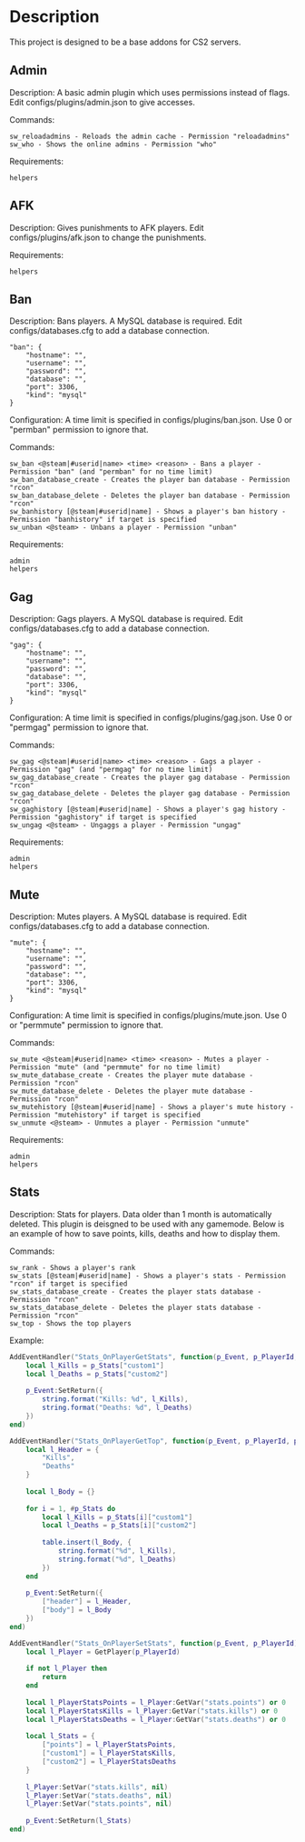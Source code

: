 # Description
This project is designed to be a base addons for CS2 servers.

## Admin
Description: A basic admin plugin which uses permissions instead of flags. Edit configs/plugins/admin.json to give accesses.

Commands:
```
sw_reloadadmins - Reloads the admin cache - Permission "reloadadmins"
sw_who - Shows the online admins - Permission "who"
```

Requirements:
```
helpers
```

## AFK
Description: Gives punishments to AFK players. Edit configs/plugins/afk.json to change the punishments.

Requirements:
```
helpers
```

## Ban
Description: Bans players. A MySQL database is required. Edit configs/databases.cfg to add a database connection. 

```
"ban": {
	"hostname": "",
	"username": "",
	"password": "",
	"database": "",
	"port": 3306,
	"kind": "mysql"
}
```

Configuration: A time limit is specified in configs/plugins/ban.json. Use 0 or "permban" permission to ignore that.

Commands:
```
sw_ban <@steam|#userid|name> <time> <reason> - Bans a player - Permission "ban" (and "permban" for no time limit)
sw_ban_database_create - Creates the player ban database - Permission "rcon"
sw_ban_database_delete - Deletes the player ban database - Permission "rcon"
sw_banhistory [@steam|#userid|name] - Shows a player's ban history - Permission "banhistory" if target is specified
sw_unban <@steam> - Unbans a player - Permission "unban"
```

Requirements:
```
admin
helpers
```

## Gag
Description: Gags players. A MySQL database is required. Edit configs/databases.cfg to add a database connection. 

```
"gag": {
	"hostname": "",
	"username": "",
	"password": "",
	"database": "",
	"port": 3306,
	"kind": "mysql"
}
```

Configuration: A time limit is specified in configs/plugins/gag.json. Use 0 or "permgag" permission to ignore that.

Commands:
```
sw_gag <@steam|#userid|name> <time> <reason> - Gags a player - Permission "gag" (and "permgag" for no time limit)
sw_gag_database_create - Creates the player gag database - Permission "rcon"
sw_gag_database_delete - Deletes the player gag database - Permission "rcon"
sw_gaghistory [@steam|#userid|name] - Shows a player's gag history - Permission "gaghistory" if target is specified
sw_ungag <@steam> - Ungaggs a player - Permission "ungag"
```

Requirements:
```
admin
helpers
```

## Mute
Description: Mutes players. A MySQL database is required. Edit configs/databases.cfg to add a database connection. 

```
"mute": {
	"hostname": "",
	"username": "",
	"password": "",
	"database": "",
	"port": 3306,
	"kind": "mysql"
}
```

Configuration: A time limit is specified in configs/plugins/mute.json. Use 0 or "permmute" permission to ignore that.

Commands:
```
sw_mute <@steam|#userid|name> <time> <reason> - Mutes a player - Permission "mute" (and "permmute" for no time limit)
sw_mute_database_create - Creates the player mute database - Permission "rcon"
sw_mute_database_delete - Deletes the player mute database - Permission "rcon"
sw_mutehistory [@steam|#userid|name] - Shows a player's mute history - Permission "mutehistory" if target is specified
sw_unmute <@steam> - Unmutes a player - Permission "unmute"
```

Requirements:
```
admin
helpers
```

## Stats
Description: Stats for players. Data older than 1 month is automatically deleted. This plugin is deisgned to be used with any gamemode. Below is an example of how to save points, kills, deaths and how to display them.

Commands:
```
sw_rank - Shows a player's rank
sw_stats [@steam|#userid|name] - Shows a player's stats - Permission "rcon" if target is specified
sw_stats_database_create - Creates the player stats database - Permission "rcon"
sw_stats_database_delete - Deletes the player stats database - Permission "rcon"
sw_top - Shows the top players
```

Example:
```lua
AddEventHandler("Stats_OnPlayerGetStats", function(p_Event, p_PlayerId, p_Stats)
	local l_Kills = p_Stats["custom1"]
	local l_Deaths = p_Stats["custom2"]
	
	p_Event:SetReturn({
		string.format("Kills: %d", l_Kills),
		string.format("Deaths: %d", l_Deaths)
	})
end)

AddEventHandler("Stats_OnPlayerGetTop", function(p_Event, p_PlayerId, p_Stats)
	local l_Header = {
		"Kills",
		"Deaths"
	}
	
	local l_Body = {}
	
	for i = 1, #p_Stats do
		local l_Kills = p_Stats[i]["custom1"]
		local l_Deaths = p_Stats[i]["custom2"]
		
		table.insert(l_Body, {
			string.format("%d", l_Kills),
			string.format("%d", l_Deaths)
		})
	end
	
	p_Event:SetReturn({
		["header"] = l_Header,
		["body"] = l_Body
	})
end)

AddEventHandler("Stats_OnPlayerSetStats", function(p_Event, p_PlayerId)
	local l_Player = GetPlayer(p_PlayerId)
	
	if not l_Player then
		return
	end
	
	local l_PlayerStatsPoints = l_Player:GetVar("stats.points") or 0
	local l_PlayerStatsKills = l_Player:GetVar("stats.kills") or 0
	local l_PlayerStatsDeaths = l_Player:GetVar("stats.deaths") or 0
	
	local l_Stats = {
		["points"] = l_PlayerStatsPoints,
		["custom1"] = l_PlayerStatsKills,
		["custom2"] = l_PlayerStatsDeaths
	}
	
	l_Player:SetVar("stats.kills", nil)
	l_Player:SetVar("stats.deaths", nil)
	l_Player:SetVar("stats.points", nil)
	
	p_Event:SetReturn(l_Stats)
end)
```
